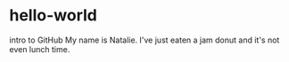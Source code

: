 # hello-world
intro to GitHub
My name is Natalie.
I've just eaten a jam donut and it's not even lunch time.
